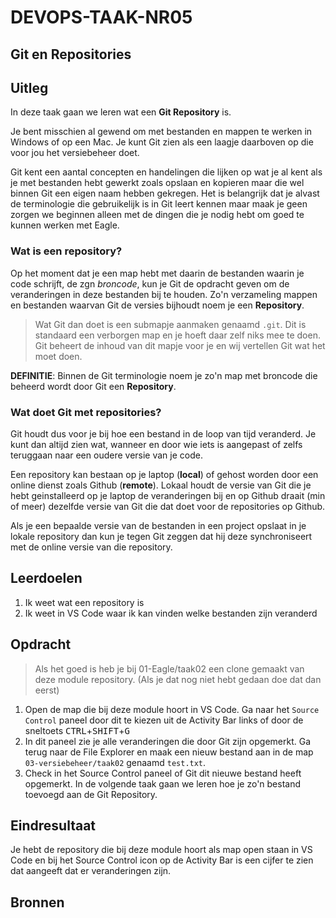 # DEVOPS-TAAK-NR05

## Git en Repositories

## Uitleg

In deze taak gaan we leren wat een **Git Repository** is.

Je bent misschien al gewend om met bestanden en mappen te werken in Windows of op een Mac. Je kunt Git zien als een laagje daarboven op die voor jou het versiebeheer doet. 

Git kent een aantal concepten en handelingen die lijken op wat je al kent als je met bestanden hebt gewerkt zoals opslaan en kopieren maar die wel binnen Git een eigen naam hebben gekregen. Het is belangrijk dat je alvast de terminologie die gebruikelijk is in Git leert kennen maar maak je geen zorgen we beginnen alleen met de dingen die je nodig hebt om goed te kunnen werken met Eagle.

### Wat is een repository?

Op het moment dat je een map hebt met daarin de bestanden waarin je code schrijft, de zgn *broncode*, kun je Git de opdracht geven om de veranderingen in deze bestanden bij te houden. Zo'n verzameling mappen en bestanden waarvan Git de versies bijhoudt noem je een **Repository**.

> Wat Git dan doet is een submapje aanmaken genaamd `.git`. Dit is standaard een verborgen map en je hoeft daar zelf niks mee te doen. Git beheert de inhoud van dit mapje voor je en wij vertellen Git wat het moet doen.

**DEFINITIE**: Binnen de Git terminologie noem je zo'n map met broncode die beheerd wordt door Git een **Repository**.

### Wat doet Git met repositories?

Git houdt dus voor je bij hoe een bestand in de loop van tijd veranderd. Je kunt dan altijd zien wat, wanneer en door wie iets is aangepast of zelfs teruggaan naar een oudere versie van je code.

Een repository kan bestaan op je laptop (**local**) of gehost worden door een online dienst zoals Github (**remote**). Lokaal houdt de versie van Git die je hebt geinstalleerd op je laptop de veranderingen bij en op Github draait (min of meer) dezelfde versie van Git die dat doet voor de repositories op Github.

Als je een bepaalde versie van de bestanden in een project opslaat in je lokale repository dan kun je tegen Git zeggen dat hij deze synchroniseert met de online versie van die repository.

## Leerdoelen

1. Ik weet wat een repository is
2. Ik weet in VS Code waar ik kan vinden welke bestanden zijn veranderd 

## Opdracht

> Als het goed is heb je bij 01-Eagle/taak02 een clone gemaakt van deze module repository. (Als je dat nog niet hebt gedaan doe dat dan eerst)
 
1. Open de map die bij deze module hoort in VS Code. Ga naar het `Source Control` paneel door dit te kiezen uit de Activity Bar links of door de sneltoets <kbd>CTRL</kbd>+<kbd>SHIFT</kbd>+<kbd>G</kbd>
2. In dit paneel zie je alle veranderingen die door Git zijn opgemerkt. Ga terug naar de File Explorer en maak een nieuw bestand aan in de map `03-versiebeheer/taak02` genaamd `test.txt`.
3. Check in het Source Control paneel of Git dit nieuwe bestand heeft opgemerkt. In de volgende taak gaan we leren hoe je zo'n bestand toevoegd aan de Git Repository.

## Eindresultaat

Je hebt de repository die bij deze module hoort als map open staan in VS Code en bij het Source Control icon op de Activity Bar is een cijfer te zien dat aangeeft dat er veranderingen zijn.

## Bronnen
